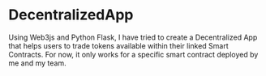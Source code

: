 # DecentralizedApp
Using Web3js and Python Flask, I have tried to create a Decentralized App that helps users to trade tokens available within their linked Smart Contracts. For now, it only works for a specific smart contract deployed by me and my team.
